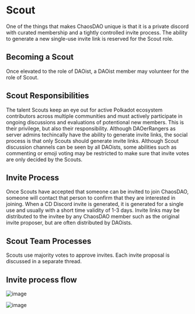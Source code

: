 # Scout

One of the things that makes ChaosDAO unique is that it is a private discord with curated membership and a tightly controlled invite process. The ability to generate a new single-use invite link is reserved for the Scout role.

## Becoming a Scout
Once elevated to the role of DAOist, a DAOist member may volunteer for the role of Scout.

## Scout Responsibilities
The talent Scouts keep an eye out for active Polkadot ecosystem contributors across multiple communities and must actively participate in ongoing discussions and evaluations of potentional new members. This is their privilege, but also their responsibility. Although DAOerRangers as server admins techincally have the ability to generate invite links, the social process is that only Scouts should generate invite links. Although Scout discussion channels can be seen by all DAOists, some abilities such as commenting or emoji voting may be restricted to make sure that invite votes are only decided by the Scouts.

## Invite Process
Once Scouts have accepted that someone can be invited to join ChaosDAO, someone will contact that person to confirm that they are interested in joining. When a CD Discord invite is generated, it is generated for a single use and usually with a short time validity of 1-3 days. Invite links may be distributed to the invitee by any ChaosDAO member such as the original invite proposer, but are often distributed by DAOists.

## Scout Team Processes
Scouts use majority votes to approve invites. Each invite proposal is discussed in a separate thread.

## Invite process flow
![image](https://user-images.githubusercontent.com/89027356/201498517-3052175e-b865-443e-8b4f-cc795268c524.png)

![image](https://user-images.githubusercontent.com/89027356/201498522-cd8acfbe-da7f-4c03-a366-6b51563c3ac8.png)

